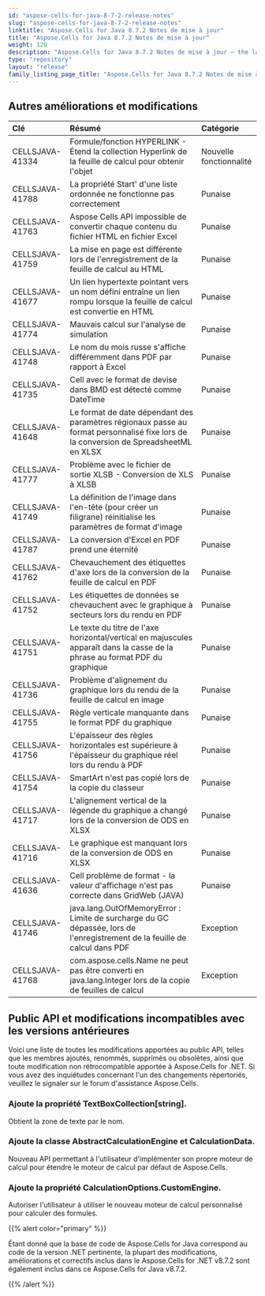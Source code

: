 ```yaml
---
id: "aspose-cells-for-java-8-7-2-release-notes"
slug: "aspose-cells-for-java-8-7-2-release-notes"
linktitle: "Aspose.Cells for Java 8.7.2 Notes de mise à jour"
title: "Aspose.Cells for Java 8.7.2 Notes de mise à jour"
weight: 120
description: "Aspose.Cells for Java 8.7.2 Notes de mise à jour – the latest updates and fixes."
type: "repository"
layout: "release"
family_listing_page_title: "Aspose.Cells for Java 8.7.2 Notes de mise à jour"
---
```

## **Autres améliorations et modifications**

|**Clé** |**Résumé** |**Catégorie** |
|:- |:- |:- |
|CELLSJAVA-41334 | Formule/fonction HYPERLINK - Étend la collection Hyperlink de la feuille de calcul pour obtenir l'objet| Nouvelle fonctionnalité|
|CELLSJAVA-41788 | La propriété Start' d'une liste ordonnée ne fonctionne pas correctement| Punaise|
|CELLSJAVA-41763 | Aspose Cells API impossible de convertir chaque contenu du fichier HTML en fichier Excel| Punaise|
|CELLSJAVA-41759 |La mise en page est différente lors de l'enregistrement de la feuille de calcul au HTML| Punaise|
|CELLSJAVA-41677 | Un lien hypertexte pointant vers un nom défini entraîne un lien rompu lorsque la feuille de calcul est convertie en HTML| Punaise|
|CELLSJAVA-41774 | Mauvais calcul sur l'analyse de simulation| Punaise|
|CELLSJAVA-41748 | Le nom du mois russe s'affiche différemment dans PDF par rapport à Excel| Punaise|
|CELLSJAVA-41735 | Cell avec le format de devise dans BMD est détecté comme DateTime| Punaise|
|CELLSJAVA-41648 | Le format de date dépendant des paramètres régionaux passe au format personnalisé fixe lors de la conversion de SpreadsheetML en XLSX| Punaise|
|CELLSJAVA-41777 | Problème avec le fichier de sortie XLSB - Conversion de XLS à XLSB| Punaise|
|CELLSJAVA-41749 | La définition de l'image dans l'en-tête (pour créer un filigrane) réinitialise les paramètres de format d'image| Punaise|
|CELLSJAVA-41787 | La conversion d'Excel en PDF prend une éternité| Punaise|
|CELLSJAVA-41762 | Chevauchement des étiquettes d'axe lors de la conversion de la feuille de calcul en PDF| Punaise|
|CELLSJAVA-41752 | Les étiquettes de données se chevauchent avec le graphique à secteurs lors du rendu en PDF| Punaise|
|CELLSJAVA-41751 | Le texte du titre de l'axe horizontal/vertical en majuscules apparaît dans la casse de la phrase au format PDF du graphique| Punaise|
|CELLSJAVA-41736 | Problème d'alignement du graphique lors du rendu de la feuille de calcul en image| Punaise|
|CELLSJAVA-41755 |Règle verticale manquante dans le format PDF du graphique| Punaise|
|CELLSJAVA-41756 | L'épaisseur des règles horizontales est supérieure à l'épaisseur du graphique réel lors du rendu à PDF| Punaise|
|CELLSJAVA-41754 | SmartArt n'est pas copié lors de la copie du classeur| Punaise|
|CELLSJAVA-41717 | L'alignement vertical de la légende du graphique a changé lors de la conversion de ODS en XLSX| Punaise|
|CELLSJAVA-41716 | Le graphique est manquant lors de la conversion de ODS en XLSX| Punaise|
|CELLSJAVA-41636 | Cell problème de format - la valeur d'affichage n'est pas correcte dans GridWeb (JAVA)| Punaise|
|CELLSJAVA-41746 | java.lang.OutOfMemoryError : Limite de surcharge du GC dépassée, lors de l'enregistrement de la feuille de calcul dans PDF| Exception|
|CELLSJAVA-41768 | com.aspose.cells.Name ne peut pas être converti en java.lang.Integer lors de la copie de feuilles de calcul| Exception|
## **Public API et modifications incompatibles avec les versions antérieures**
Voici une liste de toutes les modifications apportées au public API, telles que les membres ajoutés, renommés, supprimés ou obsolètes, ainsi que toute modification non rétrocompatible apportée à Aspose.Cells for .NET. Si vous avez des inquiétudes concernant l'un des changements répertoriés, veuillez le signaler sur le forum d'assistance Aspose.Cells.
### **Ajoute la propriété TextBoxCollection[string].**
Obtient la zone de texte par le nom.
### **Ajoute la classe AbstractCalculationEngine et CalculationData.**
Nouveau API permettant à l'utilisateur d'implémenter son propre moteur de calcul pour étendre le moteur de calcul par défaut de Aspose.Cells.
### **Ajoute la propriété CalculationOptions.CustomEngine.**
Autoriser l'utilisateur à utiliser le nouveau moteur de calcul personnalisé pour calculer des formules.

{{% alert color="primary" %}} 

Étant donné que la base de code de Aspose.Cells for Java correspond au code de la version .NET pertinente, la plupart des modifications, améliorations et correctifs inclus dans le Aspose.Cells for .NET v8.7.2 sont également inclus dans ce Aspose.Cells for Java v8.7.2.

{{% /alert %}}
